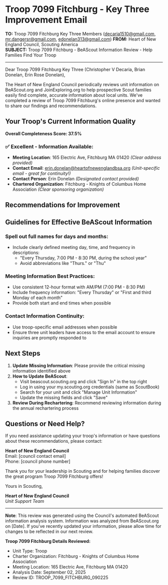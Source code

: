 # Troop 7099 Fitchburg - Key Three Improvement Email

**TO:** Troop 7099 Fitchburg Key Three Members (decaria1510@gmail.com, mr.dangersr@gmail.com, edonelan313@gmail.com)
**FROM:** Heart of New England Council, Scouting America  
**SUBJECT:** Troop 7099 Fitchburg - BeAScout Information Review - Help Families Find Your Troop  

---

Dear Troop 7099 Fitchburg Key Three (Christopher V Decaria, Brian Donelan, Erin Rose Donelan),

The Heart of New England Council periodically reviews unit information on BeAScout.org and JoinExploring.org to help prospective Scout families easily find complete, accurate information about local units. We've completed a review of Troop 7099 Fitchburg's online presence and wanted to share our findings and recommendations.

## Your Troop's Current Information Quality

**Overall Completeness Score: 37.5%**



### ✅ **Excellent - Information Available:**
- **Meeting Location**: 165 Electric Ave, Fitchburg MA 01420 *(Clear address provided)*
- **Contact Email**: erin.donelan@heartofnewenglandbsa.org *(Unit-specific email - great for continuity!)*
- **Contact Person**: Erin Donelan *(Designated contact provided)*
- **Chartered Organization**: Fitchburg - Knights of Columbus Home Association *(Clear sponsoring organization)*

## Recommendations for Improvement



## Guidelines for Effective BeAScout Information

### **Spell out full names for days and months:**
- Include clearly defined meeting day, time, and frequency in descriptions:
  - "Every Thursday, 7:00 PM - 8:30 PM, during the school year"
  - Avoid abbreviations like "Thurs." or "Thu"

### **Meeting Information Best Practices:**
- Use consistent 12-hour format with AM/PM (7:00 PM - 8:30 PM)
- Include frequency information: "Every Thursday" or "First and third Monday of each month"
- Provide both start and end times when possible

### **Contact Information Continuity:**
- Use troop-specific email addresses when possible
- Ensure three unit leaders have access to the email account to ensure inquiries are promptly responded to

## Next Steps

1. **Update Missing Information**: Please provide the critical missing information identified above
2. **How to Update BeAScout**: 
   - Visit beascout.scouting.org and click "Sign In" in the top right
   - Log in using your my.scouting.org credentials (same as ScoutBook)
   - Search for your unit and click "Manage Unit Information"
   - Update the missing fields and click "Save"
3. **Review During Rechartering**: Recommend reviewing information during the annual rechartering process

## Questions or Need Help?

If you need assistance updating your troop's information or have questions about these recommendations, please contact:

**Heart of New England Council**  
Email: [council contact email]  
Phone: [council phone number]

Thank you for your leadership in Scouting and for helping families discover the great program Troop 7099 Fitchburg offers!

Yours in Scouting,

**Heart of New England Council**  
*Unit Support Team*

---

**Note**: This review was generated using the Council's automated BeAScout information analysis system. Information was analyzed from BeAScout.org on [Date]. If you've recently updated your information, please allow time for changes to be reflected in our next review.

**Troop 7099 Fitchburg Details Reviewed:**
- Unit Type: Troop
- Charter Organization: Fitchburg - Knights of Columbus Home Association  
- Meeting Location: 165 Electric Ave, Fitchburg MA 01420
- Analysis Date: September 02, 2025
- Review ID: TROOP_7099_FITCHBURG_090225